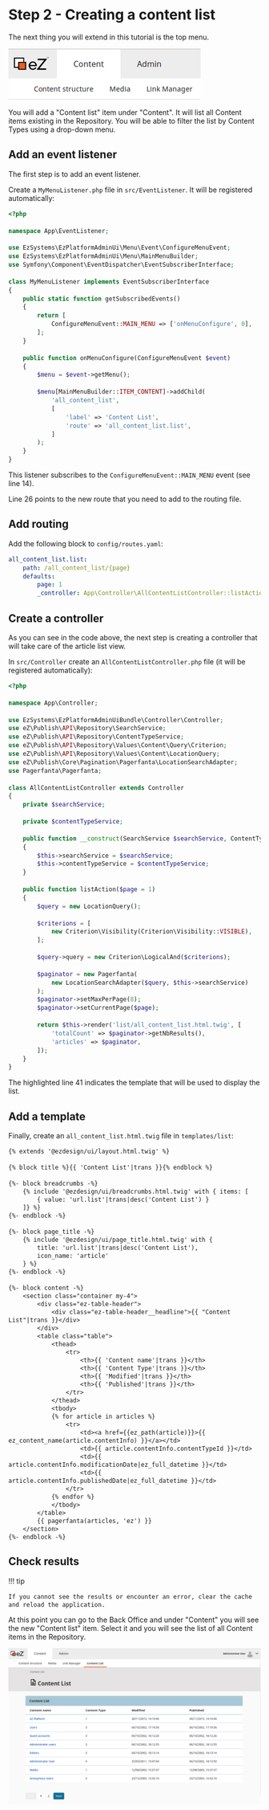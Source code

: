 # Step 2 - Creating a content list

The next thing you will extend in this tutorial is the top menu.

![Top menu](img/top_menu.png)

You will add a "Content list" item under "Content". It will list all Content items existing in the Repository.
You will be able to filter the list by Content Types using a drop-down menu.

## Add an event listener

The first step is to add an event listener.

Create a `MyMenuListener.php` file in `src/EventListener`. It will be registered automatically:

``` php hl_lines="14 26"
<?php

namespace App\EventListener;

use EzSystems\EzPlatformAdminUi\Menu\Event\ConfigureMenuEvent;
use EzSystems\EzPlatformAdminUi\Menu\MainMenuBuilder;
use Symfony\Component\EventDispatcher\EventSubscriberInterface;

class MyMenuListener implements EventSubscriberInterface
{
    public static function getSubscribedEvents()
    {
        return [
            ConfigureMenuEvent::MAIN_MENU => ['onMenuConfigure', 0],
        ];
    }

    public function onMenuConfigure(ConfigureMenuEvent $event)
    {
        $menu = $event->getMenu();

        $menu[MainMenuBuilder::ITEM_CONTENT]->addChild(
            'all_content_list',
            [
                'label' => 'Content List',
                'route' => 'all_content_list.list',
            ]
        );
    }
}
```

This listener subscribes to the `ConfigureMenuEvent::MAIN_MENU` event (see line 14).

Line 26 points to the new route that you need to add to the routing file.

## Add routing

Add the following block to `config/routes.yaml`:

``` yaml hl_lines="5"
all_content_list.list:
    path: /all_content_list/{page}
    defaults:
        page: 1
        _controller: App\Controller\AllContentListController::listAction
```

## Create a controller

As you can see in the code above, the next step is creating a controller that will take care of the article list view.

In `src/Controller` create an `AllContentListController.php` file (it will be registered automatically):

```php hl_lines="41"
<?php

namespace App\Controller;

use EzSystems\EzPlatformAdminUiBundle\Controller\Controller;
use eZ\Publish\API\Repository\SearchService;
use eZ\Publish\API\Repository\ContentTypeService;
use eZ\Publish\API\Repository\Values\Content\Query\Criterion;
use eZ\Publish\API\Repository\Values\Content\LocationQuery;
use eZ\Publish\Core\Pagination\Pagerfanta\LocationSearchAdapter;
use Pagerfanta\Pagerfanta;

class AllContentListController extends Controller
{
    private $searchService;

    private $contentTypeService;

    public function __construct(SearchService $searchService, ContentTypeService $contentTypeService)
    {
        $this->searchService = $searchService;
        $this->contentTypeService = $contentTypeService;
    }

    public function listAction($page = 1)
    {
        $query = new LocationQuery();

        $criterions = [
            new Criterion\Visibility(Criterion\Visibility::VISIBLE),
        ];

        $query->query = new Criterion\LogicalAnd($criterions);

        $paginator = new Pagerfanta(
            new LocationSearchAdapter($query, $this->searchService)
        );
        $paginator->setMaxPerPage(8);
        $paginator->setCurrentPage($page);

        return $this->render('list/all_content_list.html.twig', [
            'totalCount' => $paginator->getNbResults(),
            'articles' => $paginator,
        ]);
    }
}
```

The highlighted line 41 indicates the template that will be used to display the list.

## Add a template

Finally, create an `all_content_list.html.twig` file in `templates/list`:

``` html+twig
{% extends '@ezdesign/ui/layout.html.twig' %}

{% block title %}{{ 'Content List'|trans }}{% endblock %}

{%- block breadcrumbs -%}
    {% include '@ezdesign/ui/breadcrumbs.html.twig' with { items: [
        { value: 'url.list'|trans|desc('Content List') }
    ]} %}
{%- endblock -%}

{%- block page_title -%}
    {% include '@ezdesign/ui/page_title.html.twig' with {
        title: 'url.list'|trans|desc('Content List'),
        icon_name: 'article'
    } %}
{%- endblock -%}

{%- block content -%}
    <section class="container my-4">
        <div class="ez-table-header">
            <div class="ez-table-header__headline">{{ "Content List"|trans }}</div>
        </div>
        <table class="table">
            <thead>
                <tr>
                    <th>{{ 'Content name'|trans }}</th>
                    <th>{{ 'Content Type'|trans }}</th>
                    <th>{{ 'Modified'|trans }}</th>
                    <th>{{ 'Published'|trans }}</th>
                </tr>
            </thead>
            <tbody>
            {% for article in articles %}
                <tr>
                    <td><a href={{ez_path(article)}}>{{ ez_content_name(article.contentInfo) }}</a></td>
                    <td>{{ article.contentInfo.contentTypeId }}</td>
                    <td>{{ article.contentInfo.modificationDate|ez_full_datetime }}</td>
                    <td>{{ article.contentInfo.publishedDate|ez_full_datetime }}</td>
                </tr>
            {% endfor %}
            </tbody>
        </table>
        {{ pagerfanta(articles, 'ez') }}
    </section>
{%- endblock -%}
```

## Check results

!!! tip

    If you cannot see the results or encounter an error, clear the cache and reload the application.

At this point you can go to the Back Office and under "Content" you will see the new "Content list" item.
Select it and you will see the list of all Content items in the Repository.

![Content list with unfiltered results](img/content_list_unfiltered.png "Content list with unfiltered results")
